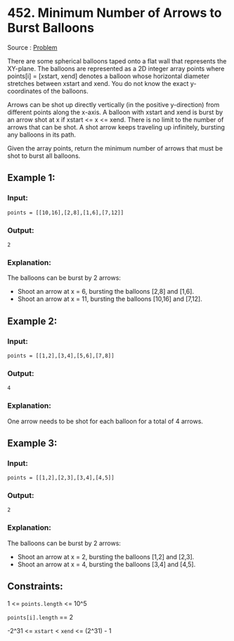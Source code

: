 # 452. Minimum Number of Arrows to Burst Balloons

Source : [Problem](https://leetcode.com/problems/minimum-number-of-arrows-to-burst-balloons)

There are some spherical balloons taped onto a flat wall that represents the XY-plane. The balloons are represented as a 2D integer array points where points[i] = [xstart, xend] denotes a balloon whose horizontal diameter stretches between xstart and xend. You do not know the exact y-coordinates of the balloons.

Arrows can be shot up directly vertically (in the positive y-direction) from different points along the x-axis. A balloon with xstart and xend is burst by an arrow shot at x if xstart <= x <= xend. There is no limit to the number of arrows that can be shot. A shot arrow keeps traveling up infinitely, bursting any balloons in its path.

Given the array points, return the minimum number of arrows that must be shot to burst all balloons.

## Example 1:

### Input:

    points = [[10,16],[2,8],[1,6],[7,12]]

### Output:

    2

### Explanation:

The balloons can be burst by 2 arrows:

- Shoot an arrow at x = 6, bursting the balloons [2,8] and [1,6].
- Shoot an arrow at x = 11, bursting the balloons [10,16] and [7,12].

## Example 2:

### Input:

    points = [[1,2],[3,4],[5,6],[7,8]]

### Output:

    4

### Explanation:

One arrow needs to be shot for each balloon for a total of 4 arrows.

## Example 3:

### Input:

    points = [[1,2],[2,3],[3,4],[4,5]]

### Output:

    2

### Explanation:

The balloons can be burst by 2 arrows:

- Shoot an arrow at x = 2, bursting the balloons [1,2] and [2,3].
- Shoot an arrow at x = 4, bursting the balloons [3,4] and [4,5].

## Constraints:

1 <= `points.length` <= 10^5

`points[i].length` == 2

-2^31 <= `xstart` < `xend` <= (2^31) - 1

